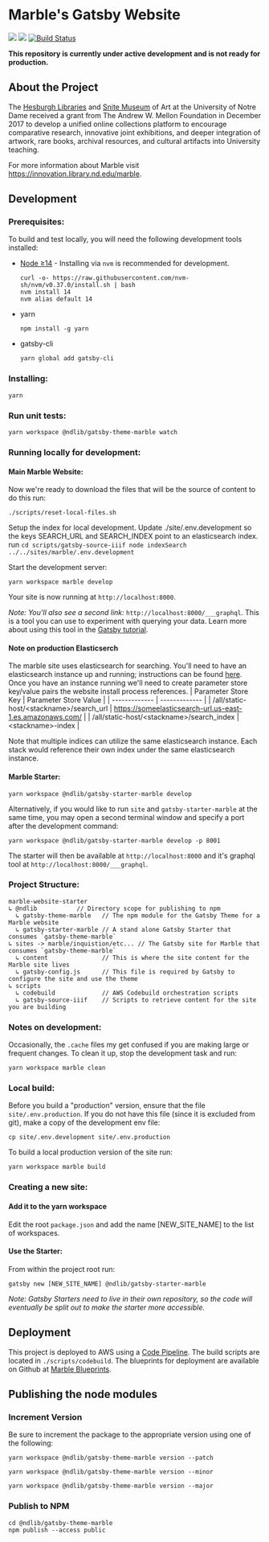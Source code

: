 # Marble's Gatsby Website
<!-- Badges -->
<a href="https://codeclimate.com/github/ndlib/marble-website-starter/maintainability"><img src="https://api.codeclimate.com/v1/badges/a22d19847d3109fcb568/maintainability" /></a>
<a href="https://codeclimate.com/github/ndlib/marble-website-starter/test_coverage"><img src="https://api.codeclimate.com/v1/badges/a22d19847d3109fcb568/test_coverage" /></a>
[![Build Status](https://travis-ci.org/ndlib/marble-website-starter.svg?branch=master)](https://travis-ci.org/ndlib/marble-website-starter)
<!-- Badges end -->
__This repository is currently under active development and is not ready for production.__

## About the Project

The [Hesburgh Libraries](https://library.nd.edu) and [Snite Museum](https://sniteartmuseum.nd.edu/) of Art at the University of Notre Dame received a grant from The Andrew W. Mellon Foundation in December 2017 to develop a unified online collections platform to encourage comparative research, innovative joint exhibitions, and deeper integration of artwork, rare books, archival resources, and cultural artifacts into University teaching.


For more information about Marble visit https://innovation.library.nd.edu/marble.

## Development

### Prerequisites:

To build and test locally, you will need the following development tools installed:
* [Node ≥14](https://github.com/nvm-sh/nvm#readme) - Installing via `nvm` is recommended for development.
  ```
  curl -o- https://raw.githubusercontent.com/nvm-sh/nvm/v0.37.0/install.sh | bash
  nvm install 14
  nvm alias default 14
  ```
* yarn
  ```
  npm install -g yarn
  ```
* gatsby-cli
  ```
  yarn global add gatsby-cli
  ```

### Installing:
```
yarn
```

### Run unit tests:
```
yarn workspace @ndlib/gatsby-theme-marble watch
```

### Running locally for development:
#### Main Marble Website:
Now we're ready to download the files that will be the source of content to do this run:
```
./scripts/reset-local-files.sh
```


Setup the index for local development.
Update ./site/.env.development so the keys SEARCH_URL and SEARCH_INDEX point to an elasticsearch index.
run
`
cd scripts/gatsby-source-iiif
node indexSearch ../../sites/marble/.env.development
`


Start the development server:
```
yarn workspace marble develop
```
Your site is now running at `http://localhost:8000`.

_Note: You'll also see a second link:_ `http://localhost:8000/___graphql`. This is a tool you can use to experiment with querying your data. Learn more about using this tool in the [Gatsby tutorial](https://www.gatsbyjs.org/tutorial/part-five/#introducing-graphiql).

#### Note on production Elasticserch ####
The marble site uses elasticsearch for searching. You'll need to have an elasticsearch instance up and running; instructions can be found [here](https://github.com/ndlib/marble-elasticsearch/blob/master/README.md#deployment). Once you have an instance running we'll need to create parameter store key/value pairs the website install process references.
| Parameter Store Key  | Parameter Store Value |
| ------------- | ------------- |
| /all/static-host/&lt;stackname&gt;/search_url  | https://someelasticsearch-url.us-east-1.es.amazonaws.com/  |
| /all/static-host/&lt;stackname&gt;/search_index  | &lt;stackname&gt;-index  |

Note that multiple indices can utilize the same elasticsearch instance. Each stack would reference their own index under the same elasticsearch instance.


#### Marble Starter:
```
yarn workspace @ndlib/gatsby-starter-marble develop
```

Alternatively, if you would like to run `site` and `gatsby-starter-marble` at the same time, you may open a second terminal window and specify a port after the development command:
```
yarn workspace @ndlib/gatsby-starter-marble develop -p 8001
```
The starter will then be available at `http://localhost:8000` and it's graphql tool at `http://localhost:8000/___graphql`.

### Project Structure:

```
marble-website-starter
↳ @ndlib           // Directory scope for publishing to npm
  ↳ gatsby-theme-marble   // The npm module for the Gatsby Theme for a Marble website
  ↳ gatsby-starter-marble // A stand alone Gatsby Starter that consumes `gatsby-theme-marble`
↳ sites -> marble/inquistion/etc... // The Gatsby site for Marble that consumes `gatsby-theme-marble`
  ↳ content               // This is where the site content for the Marble site lives
  ↳ gatsby-config.js      // This file is required by Gatsby to configure the site and use the theme
↳ scripts
  ↳ codebuild             // AWS Codebuild orchestration scripts
  ↳ gatsby-source-iiif    // Scripts to retrieve content for the site you are building

```

### Notes on development:
Occasionally, the `.cache` files my get confused if you are making large or frequent changes. To clean it up, stop the development task and run:

```
yarn workspace marble clean
```

### Local build:
Before you build a "production" version, ensure that the file `site/.env.production`. If you do not have this file (since it is excluded from git), make a copy of the development env file:
```
cp site/.env.development site/.env.production
```
To build a local production version of the site run:
```
yarn workspace marble build
```
### Creating a new site:
#### Add it to the yarn workspace
Edit the root `package.json` and add the name [NEW_SITE_NAME] to the list of workspaces.

#### Use the Starter:
From within the project root run:
```
gatsby new [NEW_SITE_NAME] @ndlib/gatsby-starter-marble
```
_Note: Gatsby Starters need to live in their own repository, so the code will eventually be split out to make the starter more accessible._

## Deployment

This project is deployed to AWS using a [Code Pipeline](https://aws.amazon.com/codepipeline/). The build scripts are located in `./scripts/codebuild`. The blueprints for deployment are available on Github at [Marble Blueprints](https://github.com/ndlib/marble-blueprints).

## Publishing the node modules
### Increment Version
Be sure to increment the package to the appropriate version using one of the following:

```
yarn workspace @ndlib/gatsby-theme-marble version --patch
```

```
yarn workspace @ndlib/gatsby-theme-marble version --minor
```

```
yarn workspace @ndlib/gatsby-theme-marble version --major
```

### Publish to NPM
```
cd @ndlib/gatsby-theme-marble
npm publish --access public
```
